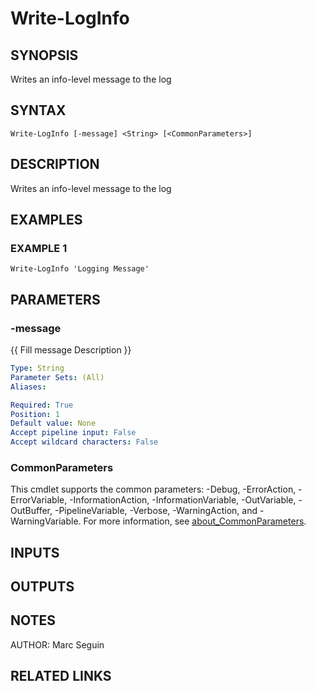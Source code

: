 ﻿---
external help file: NETOffice.Tools-help.xml
Module Name: NETOffice.Tools
online version:
schema: 2.0.0
---

# Write-LogInfo

## SYNOPSIS
Writes an info-level message to the log

## SYNTAX

```
Write-LogInfo [-message] <String> [<CommonParameters>]
```

## DESCRIPTION
Writes an info-level message to the log

## EXAMPLES

### EXAMPLE 1
```
Write-LogInfo 'Logging Message'
```

## PARAMETERS

### -message
{{ Fill message Description }}

```yaml
Type: String
Parameter Sets: (All)
Aliases:

Required: True
Position: 1
Default value: None
Accept pipeline input: False
Accept wildcard characters: False
```

### CommonParameters
This cmdlet supports the common parameters: -Debug, -ErrorAction, -ErrorVariable, -InformationAction, -InformationVariable, -OutVariable, -OutBuffer, -PipelineVariable, -Verbose, -WarningAction, and -WarningVariable. For more information, see [about_CommonParameters](http://go.microsoft.com/fwlink/?LinkID=113216).

## INPUTS

## OUTPUTS

## NOTES
AUTHOR: Marc Seguin

## RELATED LINKS
